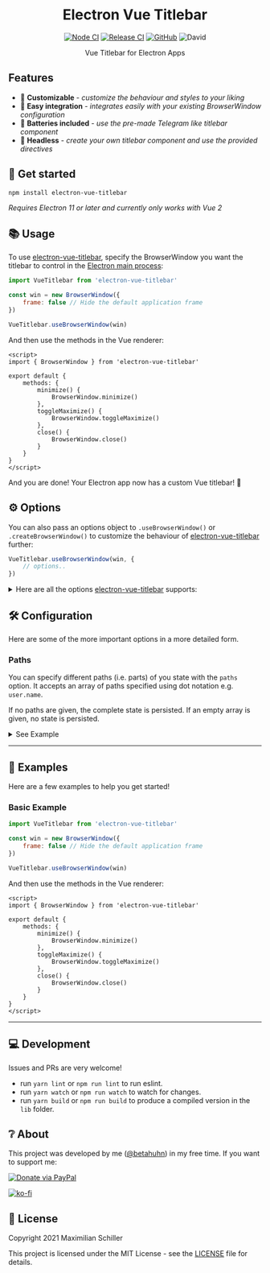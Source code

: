 <div align="center">
  
# Electron Vue Titlebar

[![Node CI](https://github.com/BetaHuhn/electron-vue-titlebar/workflows/Node%20CI/badge.svg)](https://github.com/BetaHuhn/electron-vue-titlebar/actions?query=workflow%3A%22Node+CI%22) [![Release CI](https://github.com/BetaHuhn/electron-vue-titlebar/workflows/Release%20CI/badge.svg)](https://github.com/BetaHuhn/electron-vue-titlebar/actions?query=workflow%3A%22Release+CI%22) [![GitHub](https://img.shields.io/github/license/mashape/apistatus.svg)](https://github.com/BetaHuhn/electron-vue-titlebar/blob/master/LICENSE) ![David](https://img.shields.io/david/betahuhn/electron-vue-titlebar)

Vue Titlebar for Electron Apps

</div>

## Features

- 🔨 **Customizable** - *customize the behaviour and styles to your liking*
- 🔌 **Easy integration** - *integrates easily with your existing BrowserWindow configuration*
- 🔋 **Batteries included** - *use the pre-made Telegram like titlebar component*
- 🤯 **Headless** - *create your own titlebar component and use the provided directives*

## 🚀 Get started

```shell
npm install electron-vue-titlebar
```

*Requires Electron 11 or later and currently only works with Vue 2*

## 📚 Usage

To use [electron-vue-titlebar](https://github.com/BetaHuhn/electron-vue-titlebar), specify the BrowserWindow you want the titlebar to control in the [Electron main process](https://www.electronjs.org/docs/tutorial/quick-start#run-the-main-process):

```js
import VueTitlebar from 'electron-vue-titlebar'

const win = new BrowserWindow({
	frame: false // Hide the default application frame
})

VueTitlebar.useBrowserWindow(win)
```

And then use the methods in the Vue renderer:

```vue
<script>
import { BrowserWindow } from 'electron-vue-titlebar'

export default {
	methods: {
		minimize() {
			BrowserWindow.minimize()
		},
		toggleMaximize() {
			BrowserWindow.toggleMaximize()
		},
		close() {
			BrowserWindow.close()
		}
	}
}
</script>
```

And you are done! Your Electron app now has a custom Vue titlebar! 🎉

## ⚙️ Options

You can also pass an options object to `.useBrowserWindow()` or `.createBrowserWindow()` to customize the behaviour of [electron-vue-titlebar](https://github.com/BetaHuhn/electron-vue-titlebar) further:

```js
VueTitlebar.useBrowserWindow(win, {
	// options..
})
```
<details><summary>Here are all the options <a href="https://github.com/BetaHuhn/electron-vue-titlebar">electron-vue-titlebar</a> supports:</summary>
<br>

| Name | Type | Description | Default |
| ------------- | ------------- | ------------- | ------------- |
| `isMaximized` | `boolean` | The initial window state | `false` |

</details>

## 🛠️ Configuration

Here are some of the more important options in a more detailed form.

### Paths

You can specify different paths (i.e. parts) of you state with the `paths` option. It accepts an array of paths specified using dot notation e.g. `user.name`.

If no paths are given, the complete state is persisted. If an empty array is given, no state is persisted.

<details><summary>See Example</summary><br>
	
```js
PersistedState.create({
	paths: ['user.token']
})
```

Here, only the `user.token` will be persisted and rehydrated.
	
</details>

---

## 📖 Examples

Here are a few examples to help you get started!

### Basic Example

```js
import VueTitlebar from 'electron-vue-titlebar'

const win = new BrowserWindow({
	frame: false // Hide the default application frame
})

VueTitlebar.useBrowserWindow(win)
```

And then use the methods in the Vue renderer:

```vue
<script>
import { BrowserWindow } from 'electron-vue-titlebar'

export default {
	methods: {
		minimize() {
			BrowserWindow.minimize()
		},
		toggleMaximize() {
			BrowserWindow.toggleMaximize()
		},
		close() {
			BrowserWindow.close()
		}
	}
}
</script>
```

---

## 💻 Development

Issues and PRs are very welcome!

- run `yarn lint` or `npm run lint` to run eslint.
- run `yarn watch` or `npm run watch` to watch for changes.
- run `yarn build` or `npm run build` to produce a compiled version in the `lib` folder.

## ❔ About

This project was developed by me ([@betahuhn](https://github.com/BetaHuhn)) in my free time. If you want to support me:

[![Donate via PayPal](https://img.shields.io/badge/paypal-donate-009cde.svg)](https://www.paypal.com/cgi-bin/webscr?cmd=_s-xclick&hosted_button_id=394RTSBEEEFEE)

[![ko-fi](https://ko-fi.com/img/githubbutton_sm.svg)](https://ko-fi.com/F1F81S2RK)

## 📄 License

Copyright 2021 Maximilian Schiller

This project is licensed under the MIT License - see the [LICENSE](LICENSE) file for details.
